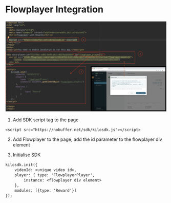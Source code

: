 # Flowplayer Integration
![image](https://raw.githubusercontent.com/verasitytech/docs/master/integrations/img/Flowplayer.png)
 
1. Add SDK script tag to the page
```
<script src="https://nobuffer.net/sdk/kilosdk.js"></script>
```

2. Add Flowplayer to the page; add the id parameter to the flowplayer div element

3. Initialise SDK
```
kilosdk.init({
	videoId: <unique video id>,
	player: { type: 'FlowplayerPlayer',
		instance: <flowplayer div element>
	},
	modules: [{type: 'Reward'}]
});
```
